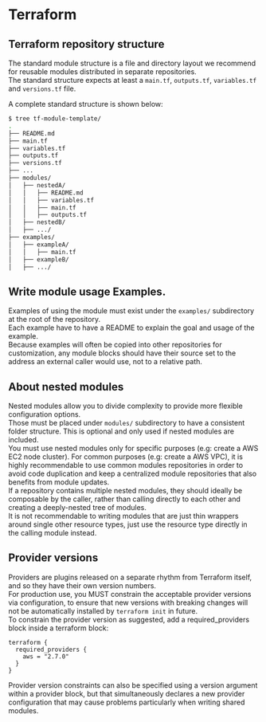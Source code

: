 # Terraform 

## Terraform repository structure

The standard module structure is a file and directory layout we recommend for reusable modules distributed in separate repositories.  
The standard structure expects at least a `main.tf`, `outputs.tf`, `variables.tf` and `versions.tf` file.

A complete standard structure is shown below:

```bash
$ tree tf-module-template/
.
├── README.md
├── main.tf
├── variables.tf
├── outputs.tf
├── versions.tf
├── ...
├── modules/
│   ├── nestedA/
│   │   ├── README.md
│   │   ├── variables.tf
│   │   ├── main.tf
│   │   ├── outputs.tf
│   ├── nestedB/
│   ├── .../
├── examples/
│   ├── exampleA/
│   │   ├── main.tf
│   ├── exampleB/
│   ├── .../
```

## Write module usage Examples. 

Examples of using the module must exist under the `examples/` subdirectory at the root of the repository.  
Each example have to have a README to explain the goal and usage of the example.  
Because examples will often be copied into other repositories for customization, any module blocks should have their source set to the address an external caller would use, not to a relative path.

## About nested modules

Nested modules allow you to divide complexity to provide more flexible configuration options.  
Those must be placed under `modules/` subdirectory to have a consistent folder structure. This is optional and only used if nested modules are included.  
You must use nested modules only for specific purposes (e.g: create a AWS EC2 node cluster). For common purposes (e.g: create a AWS VPC), it is highly recommendable to use common modules repositories in order to avoid code duplication and keep a centralized module repositories that also benefits from module updates.  
If a repository contains multiple nested modules, they should ideally be composable by the caller, rather than calling directly to each other and creating a deeply-nested tree of modules.  
It is not recommendable to writing modules that are just thin wrappers around single other resource types, just use the resource type directly in the calling module instead.

## Provider versions

Providers are plugins released on a separate rhythm from Terraform itself, and so they have their own version numbers.  
For production use, you MUST constrain the acceptable provider versions via configuration, to ensure that new versions with breaking changes will not be automatically installed by `terraform init` in future.  
To constrain the provider version as suggested, add a required_providers block inside a terraform block:  
```
terraform {
  required_providers {
    aws = "2.7.0"
  }
}
```
Provider version constraints can also be specified using a version argument within a provider block, but that simultaneously declares a new provider configuration that may cause problems particularly when writing shared modules.
